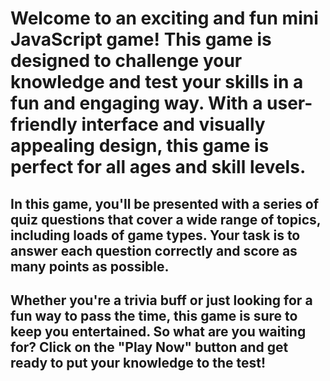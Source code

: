 # Welcome to an exciting and fun mini JavaScript game! This game is designed to challenge your knowledge and test your skills in a fun and engaging way. With a user-friendly interface and visually appealing design, this game is perfect for all ages and skill levels.

## In this game, you'll be presented with a series of quiz questions that cover a wide range of topics, including loads of game types. Your task is to answer each question correctly and score as many points as possible.

## Whether you're a trivia buff or just looking for a fun way to pass the time, this game is sure to keep you entertained. So what are you waiting for? Click on the "Play Now" button and get ready to put your knowledge to the test!
